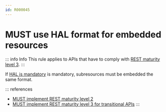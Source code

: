 ```yaml
---
id: R000045
---
```


# MUST use HAL format for embedded resources

::: info Info
This rule applies to APIs that have to comply with [REST maturity level 3](/guidelines/r000033).
:::

If [HAL is mandatory](/guidelines/r000036) is mandatory, subresources must be embedded the same format.

::: references

- [MUST implement REST maturity level 2](/guidelines/r000032)
- [MUST implement REST maturity level 3 for transitional APIs](/guidelines/r000033)
  :::
